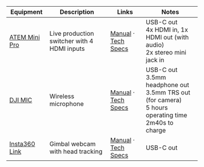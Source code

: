 | Equipment | Description | Links | Notes |
| --------- | ----------- | ----- | ----- |
| [ATEM Mini Pro](https://www.blackmagicdesign.com/products/atemmini) | Live production switcher with 4 HDMI inputs | [Manual](https://www.blackmagicdesign.com/products/atemmini/gettingstarted) &middot; [Tech Specs](https://www.blackmagicdesign.com/products/atemmini/techspecs/W-APS-14) | USB-C out<br>4x HDMI in, 1x HDMI out (with audio)<br>2x stereo mini jack in |
| [DJI MIC](https://www.dji.com/mic) | Wireless microphone | [Manual](https://dl.djicdn.com/downloads/DJI_Mic/DJI_Mic_User_Manual_v1.0_en.pdf) &middot; [Tech Specs](https://www.dji.com/mic/specs) | USB-C out<br>3.5mm headphone out<br>3.5mm TRS out (for camera)<br>5 hours operating time<br>2m40s to charge |
| [Insta360 Link](https://www.insta360.com/product/insta360-link) | Gimbal webcam with head tracking | [Manual](https://dl.djicdn.com/downloads/DJI_Mic/DJI_Mic_User_Manual_v1.2_en.pdf) &middot; [Tech Specs](https://www.insta360.com/product/insta360-link#spece) | USB-C out |